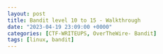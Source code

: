 ```yaml
---
layout: post
title: Bandit level 10 to 15 - Walkthrough
date: "2023-04-19 23:09:00 +0000"
categories: [CTF-WRITEUPS, OverTheWire- Bandit]
tags: [linux, bandit]
---
```

